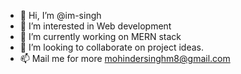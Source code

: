 - 👋 Hi, I’m @im-singh
- 👀 I’m interested in Web development
- 🌱 I’m currently working on MERN stack
- 💞️ I’m looking to collaborate on project ideas.
- 📫 Mail me for more mohindersinghm8@gmail.com

<!---
im-singh/im-singh is a ✨ special ✨ repository because its `README.md` (this file) appears on your GitHub profile.
You can click the Preview link to take a look at your changes.
--->
